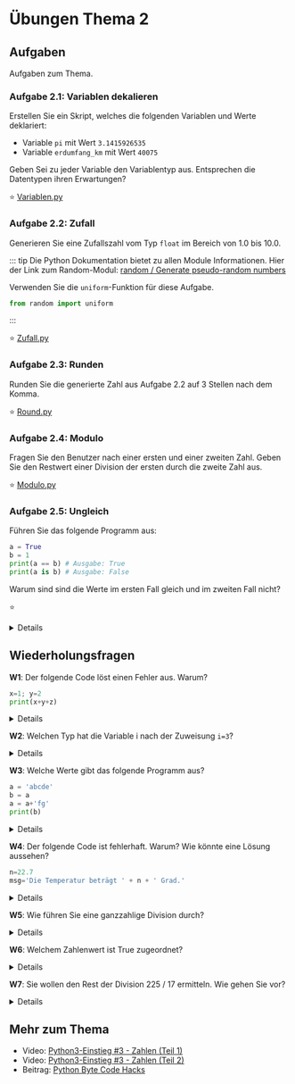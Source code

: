 # Übungen Thema 2

## Aufgaben

Aufgaben zum Thema.

### Aufgabe 2.1: Variablen dekalieren

Erstellen Sie ein Skript, welches die folgenden Variablen und Werte deklariert:

* Variable `pi` mit Wert `3.1415926535`
* Variable `erdumfang_km` mit Wert `40075`

Geben Sei zu jeder Variable den Variablentyp aus. Entsprechen die Datentypen ihren Erwartungen?

⭐ [Variablen.py](https://github.com/janikvonrotz/python.casa/blob/main/topic-2/Variablen.py)

### Aufgabe 2.2: Zufall

Generieren Sie eine Zufallszahl vom Typ `float` im Bereich von 1.0 bis 10.0.

::: tip
Die Python Dokumentation bietet zu allen Module Informationen. Hier der Link zum Random-Modul: [random / Generate pseudo-random numbers](https://docs.python.org/3/library/random.html#module-random)

Verwenden Sie die `uniform`-Funktion für diese Aufgabe.

```python
from random import uniform
```
:::

⭐ [Zufall.py](https://github.com/janikvonrotz/python.casa/blob/main/topic-2/Zufall.py)

### Aufgabe 2.3: Runden

Runden Sie die generierte Zahl aus Aufgabe 2.2 auf 3 Stellen nach dem Komma.

⭐ [Round.py](https://github.com/janikvonrotz/python.casa/blob/main/topic-2/Round.py)

### Aufgabe 2.4: Modulo

Fragen Sie den Benutzer nach einer ersten und einer zweiten Zahl. Geben Sie den Restwert einer Division der ersten durch die zweite Zahl aus.

⭐ [Modulo.py](https://github.com/janikvonrotz/python.casa/blob/main/topic-2/Modulo.py)

### Aufgabe 2.5: Ungleich

Führen Sie das folgende Programm aus:

```python
a = True
b = 1
print(a == b) # Ausgabe: True
print(a is b) # Ausgabe: False
```

Warum sind sind die Werte im ersten Fall gleich und im zweiten Fall nicht?

⭐
<details>
Der Operator `is` vergleich nicht den Wert wie `==`, sondern die Adresse im RAM-Speicher.
</details>

## Wiederholungsfragen

**W1**: Der folgende Code löst einen Fehler aus. Warum?

```python
x=1; y=2
print(x+y+z)
```

<details>
Jeder Python-Variablen muss ein Wert zugewiesen werden, bevor Sie ausgewertet werden kann. Das war bei z nicht der Fall. Es gibt keinen Defaultzustand (etwa 0). So funktioniert der Code:
<pre>
x=1; y=2; z=0  
print(x+y+z)
</pre>
</details>

**W2**: Welchen Typ hat die Variable i nach der Zuweisung `i=3`?

<details>
In Python haben Variablen keinen Typ! Nach i=3 zeigt i auf ein Objekt mit der ganzen Zahl 3. Dieses Objekt (nicht die Variable) hat also den Typ int. Dementsprechend liefert type(i) das Ergebnis class 'int'. Allerdings kann bereits in der nächsten Anweisung i='abc' ausgeführt werden. Dann zeigt i auf ein Objekt mit einer Zeichenkette.
</details>

**W3**: Welche Werte gibt das folgende Programm aus?

```python
a = 'abcde'
b = a
a = a+'fg'
print(b)
```

<details>
Das folgende Programm endet mit der Ausgabe abcde. Die Zeichenketten, auf die a und b verweisen, sind voneinander unabhängig, weil es sich beim str-Typ um einen unveränderlichen Datentyp handelt (immutable). Die Veränderung von a hat daher keinen Einfluss auf b.
<pre>
a='abcde'  
b=a  
a=a+'fg'  
print(b)  
  abcde
</pre>
</details>

**W4**: Der folgende Code ist fehlerhaft. Warum? Wie könnte eine Lösung aussehen?

```python
n=22.7
msg='Die Temperatur beträgt ' + n + ' Grad.'
```

<details>
Python führt nur in Ausnahmefällen eine automatische Typumwandlung durch. Der Code aus der Wiederholungsfrage versucht, eine Zeichenkette und eine Zahl zu verbinden. Das ist in Python nicht zulässig. Die Fehlermeldung lautet unsupported operand, weil der Operator + nicht eine Zahl und eine Zeichenkette verarbeiten kann. Eine mögliche Lösung besteht darin, die Zahl mit der str-Funktion explizit in eine Zeichenkette umzuwandeln:
<pre>
msg='Die Temperatur beträgt ' + str(n) + ' Grad.'
</pre>
</details>

**W5**: Wie führen Sie eine ganzzahlige Division durch?

<details>
Ganzzahlige Divisionen werden mit dem Operator // durchgeführt. 12//7 ergibt 1.
</details>

**W6**: Welchem Zahlenwert ist True zugeordnet?

<details>
Wenn True in eine ganze Zahl umgewandelt wird, hat der Zustand den Wert 1: <pre>
print(int(True))  
  1
</pre>
</details>

**W7**: Sie wollen den Rest der Division 225 / 17 ermitteln. Wie gehen Sie vor?

<details>
<pre>
Den Rest der Division 225 / 17 ermitteln Sie mit dem %-Operator:
print(225 % 17) # Ergebnis 4
</pre>
</details>

## Mehr zum Thema

* Video: [Python3-Einstieg #3 - Zahlen (Teil 1)](https://youtu.be/uBi17MBFjL0)
* Video: [Python3-Einstieg #3 - Zahlen (Teil 2)](https://youtu.be/oHRNDPqXgpM)
* Beitrag: [Python Byte Code Hacks](http://www.bravegnu.org/blog/python-byte-code-hacks.html)